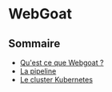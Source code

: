 # WebGoat

## Sommaire

- [Qu'est ce que Webgoat ?](Webgoat.md)
- [La pipeline](Pipeline.md)
- [Le cluster Kubernetes](Cluster.md)
